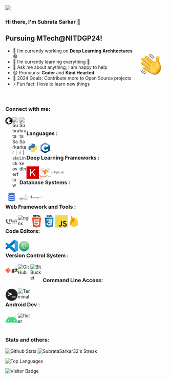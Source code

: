 ![](https://github.com/SubrataSarkar32/SubrataSarkar32/blob/master/media/header_.png)

### Hi there, I'm Subrata Sarkar  👋

## Pursuing MTech@NITDGP24!

<img align='right' src='https://raw.githubusercontent.com/tal-zvon/tal-zvon/main/assets/Hand_Wave.gif' width='100"'>

* 🔭 I’m currently working on **Deep Learning Architectures** 😁
* 🌱 I’m currently learning everything 🤣
* 💬 Ask me about anything, I am happy to help
* 😄 Pronouns: **Coder** and **Kind Hearted**
* 🥅 2024 Goals: Contribute more to Open Source projects
* ⚡ Fun fact: I love to learn new things 

<br/>

### Connect with me:

[<img align="left" alt="pagamesssddr.com" width="22px" src="https://raw.githubusercontent.com/iconic/open-iconic/master/svg/globe.svg" style="background-color:white" />][website]
[<img align="left" alt="Subrata Sarkar | stackoverflow" width="22px" src="https://cdn.jsdelivr.net/npm/simple-icons@3.4.1/icons/stackoverflow.svg" style="background-color:white"/>][stackoverflow]
&nbsp;
[<img align="left" alt="Subrata Sarkar | LinkedIn" width="22px" src="https://cdn.jsdelivr.net/npm/simple-icons@v3/icons/linkedin.svg" style="background-color:white"/>][linkedin]
<br />
### Languages :

[<img align="left" alt="Python" width="39px" src="https://raw.githubusercontent.com/github/explore/80688e429a7d4ef2fca1e82350fe8e3517d3494d/topics/python/python.png" />][website]
[<img align="left" alt="C" width="39px" src="https://raw.githubusercontent.com/github/explore/f3e22f0dca2be955676bc70d6214b95b13354ee8/topics/c/c.png" />][website]

<br/>

### Deep Learning Frameworks :

[<img align="left" alt="Keras" width="39px" src="https://raw.githubusercontent.com/github/explore/main/topics/keras/keras.png" />][website]
[<img align="left" alt="Tensorflow" width="39px" src="https://raw.githubusercontent.com/github/explore/main/topics/tensorflow/tensorflow.png" />][website]
[<img align="left" alt="Pytorch" width="39px" src="https://raw.githubusercontent.com/github/explore/main/topics/pytorch/pytorch.png" style="background-color:white" />][website]

<br/>

### Database Systems :

[<img align="left" alt="SQL" width="39px" src="https://raw.githubusercontent.com/github/explore/80688e429a7d4ef2fca1e82350fe8e3517d3494d/topics/sql/sql.png" />][website]
[<img align="left" alt="MySQL" width="39px" src="https://raw.githubusercontent.com/github/explore/80688e429a7d4ef2fca1e82350fe8e3517d3494d/topics/mysql/mysql.png" />][website]
[<img align="left" alt="MongoDB" width="39px" src="https://raw.githubusercontent.com/github/explore/80688e429a7d4ef2fca1e82350fe8e3517d3494d/topics/mongodb/mongodb.png" />][website]

<br/>

### Web Framework and Tools :



[<img align="left" alt="Terminal" width="39px" src="https://raw.githubusercontent.com/github/explore/main/topics/flask/flask.png" style="background-color:white" />][website]
[<img align="left" alt="nginx" width="39px" src="https://avatars0.githubusercontent.com/u/1412239?s=200&v=4" />][website]
[<img align="left" alt="HTML5" width="39px" src="https://raw.githubusercontent.com/github/explore/80688e429a7d4ef2fca1e82350fe8e3517d3494d/topics/html/html.png" />][website]
[<img align="left" alt="CSS3" width="39px" src="https://raw.githubusercontent.com/github/explore/80688e429a7d4ef2fca1e82350fe8e3517d3494d/topics/css/css.png" />][website]
[<img align="left" alt="JavaScript" width="39px" src="https://raw.githubusercontent.com/github/explore/80688e429a7d4ef2fca1e82350fe8e3517d3494d/topics/javascript/javascript.png" />][website]
[<img align="left" alt="firebase" width="39px" src="https://raw.githubusercontent.com/github/explore/80688e429a7d4ef2fca1e82350fe8e3517d3494d/topics/firebase/firebase.png" />][website]



<br/>


### Code Editors:
[<img align="left" alt="Visual Studio Code" width="39px" src="https://raw.githubusercontent.com/github/explore/80688e429a7d4ef2fca1e82350fe8e3517d3494d/topics/visual-studio-code/visual-studio-code.png" />][website]
[<img align="left" alt="Atom" width="39px" src="https://raw.githubusercontent.com/github/explore/80688e429a7d4ef2fca1e82350fe8e3517d3494d/topics/atom/atom.png" />][website]


<br/>

### Version Control System :

[<img align="left" alt="Git" width="39px" src="https://raw.githubusercontent.com/github/explore/80688e429a7d4ef2fca1e82350fe8e3517d3494d/topics/git/git.png" />][website] 
[<img align="left" alt="GitHub" width="39px" src="https://cdn.icon-icons.com/icons2/2429/PNG/512/github_logo_icon_147285.png" />][website] 
[<img align="left" alt="BitBucket" width="39px" src="https://cdn.icon-icons.com/icons2/2429/PNG/512/bitbucket_logo_icon_147312.png" />][website]

<br/>

### Command Line Access:

[<img align="left" alt="Terminal" width="39px" src="https://raw.githubusercontent.com/github/explore/80688e429a7d4ef2fca1e82350fe8e3517d3494d/topics/terminal/terminal.png" />][website]
[<img align="left" alt="Terminal" width="39px" src="https://cdn.icon-icons.com/icons2/125/PNG/128/cmd_20223.png" />][website]

<br/>

### Android Dev :


[<img align="left" alt="android Studio" width="39px" src="https://raw.githubusercontent.com/github/explore/80688e429a7d4ef2fca1e82350fe8e3517d3494d/topics/android/android.png" />][website]
[<img align="left" alt="fluter" width="39px" src="https://raw.githubusercontent.com/flutter/website/master/src/_assets/image/flutter-lockup.png" style="background-color:white" />][website]


<br />
<br />
<br />

### Stats and others:
![Github Stats](https://github-readme-stats.vercel.app/api?username=SubrataSarkar32&theme=vue-dark&show_icons=true&hide_border=true&count_private=true)
![SubrataSarkar32's Streak](https://github-readme-streak-stats.herokuapp.com/?user=SubrataSarkar32&theme=vue-dark&hide_border=true)

![Top Languages](https://github-readme-stats.vercel.app/api/top-langs/?username=SubrataSarkar32&theme=vue-dark&show_icons=true&hide_border=true&layout=compact)

![Visitor Badge](https://visitor-badge.laobi.icu/badge?page_id=SubrataSarkar32)


[website]: https://pagamesssddr.com/
[twitter]: https://twitter.com/Super_Sub32
[youtube]: https://www.youtube.com/channel/UCHXqiKNwL47_0SudARGJNOg
[instagram]: https://www.instagram.com/subratasarkar3232/
[linkedin]: https://www.linkedin.com/in/subratasarkar32/
[discord]: https://discord.gg/rn3zhzwDWA
[stackoverflow]: https://stackoverflow.com/users/8269124/subrata-sarkar?tab=profile

